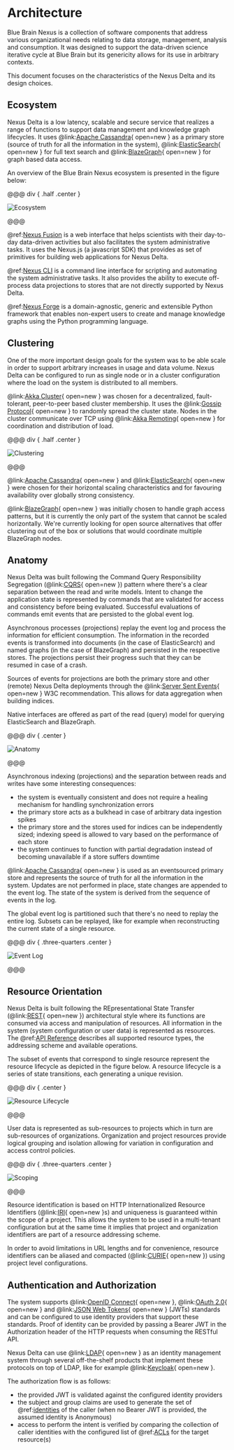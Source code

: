 # Architecture

Blue Brain Nexus is a collection of software components that address various organizational needs relating to data
storage, management, analysis and consumption. It was designed to support the data-driven science iterative cycle at
Blue Brain but its genericity allows for its use in arbitrary contexts.

This document focuses on the characteristics of the Nexus Delta and its design choices.

## Ecosystem

Nexus Delta is a low latency, scalable and secure service that realizes a range of functions to support data management
and knowledge graph lifecycles. It uses @link:[Apache Cassandra]{ open=new } as a primary store (source of truth for 
all the information in the system), @link:[ElasticSearch]{ open=new } for full text search and @link:[BlazeGraph]{ open=new } 
for graph based data access.

An overview of the Blue Brain Nexus ecosystem is presented in the figure below:

@@@ div { .half .center }

![Ecosystem](assets/architecture-ecosystem.png)

@@@

@ref:[Nexus Fusion] is a web interface that helps scientists with their day-to-day data-driven activities but also
facilitates the system administrative tasks. It uses the Nexus.js (a javascript SDK) that provides as set of primitives
for building web applications for Nexus Delta.

@ref:[Nexus CLI] is a command line interface for scripting and automating the system administrative tasks. It also
provides the ability to execute off-process data projections to stores that are not directly supported by Nexus Delta.

@ref:[Nexus Forge] is a domain-agnostic, generic and extensible Python framework that enables non-expert users to create
and manage knowledge graphs using the Python programming language.

## Clustering

One of the more important design goals for the system was to be able scale in order to support arbitrary increases in
usage and data volume. Nexus Delta can be configured to run as single node or in a cluster configuration where the load
on the system is distributed to all members.

@link:[Akka Cluster]{ open=new } was chosen for a decentralized, fault-tolerant, peer-to-peer based cluster membership. 
It uses the @link:[Gossip Protocol]{ open=new } to randomly spread the cluster state. Nodes in the cluster communicate 
over TCP using @link:[Akka Remoting]{ open=new } for coordination and distribution of load.

@@@ div { .half .center }

![Clustering](assets/architecture-clustering.png)

@@@

@link:[Apache Cassandra]{ open=new } and @link:[ElasticSearch]{ open=new } were chosen for their horizontal scaling 
characteristics and for favouring availability over globally strong consistency.

@link:[BlazeGraph]{ open=new } was initially chosen to handle graph access patterns, but it is currently the only part 
of the system that cannot be scaled horizontally. We're currently looking for open source alternatives that offer 
clustering out of the box or solutions that would coordinate multiple BlazeGraph nodes. 

## Anatomy

Nexus Delta was built following the Command Query Responsibility Segregation (@link:[CQRS]{ open=new }) pattern where 
there's a clear separation between the read and write models. Intent to change the application state is represented by 
commands that are validated for access and consistency before being evaluated. Successful evaluations of commands emit 
events that are persisted to the global event log.

Asynchronous processes (projections) replay the event log and process the information for efficient consumption. The
information in the recorded events is transformed into documents (in the case of ElasticSearch) and named graphs (in
the case of BlazeGraph) and persisted in the respective stores. The projections persist their progress such that
they can be resumed in case of a crash.

Sources of events for projections are both the primary store and other (remote) Nexus Delta deployments through the
@link:[Server Sent Events]{ open=new } W3C recommendation. This allows for data aggregation when building indices.

Native interfaces are offered as part of the read (query) model for querying ElasticSearch and BlazeGraph.

@@@ div { .center }

![Anatomy](assets/architecture-anatomy.png)

@@@

Asynchronous indexing (projections) and the separation between reads and writes have some interesting consequences:

*   the system is eventually consistent and does not require a healing mechanism for handling synchronization errors
*   the primary store acts as a bulkhead in case of arbitrary data ingestion spikes
*   the primary store and the stores used for indices can be independently sized; indexing speed is allowed to vary
    based on the performance of each store
*   the system continues to function with partial degradation instead of becoming unavailable if a store suffers
    downtime

@link:[Apache Cassandra]{ open=new } is used as an eventsourced primary store and represents the source of truth for 
all the information in the system. Updates are not performed in place, state changes are appended to the event log. 
The state of the system is derived from the sequence of events in the log.

The global event log is partitioned such that there's no need to replay the entire log. Subsets can be replayed, like
for example when reconstructing the current state of a single resource. 

@@@ div { .three-quarters .center }

![Event Log](assets/architecture-event-log.png)

@@@

## Resource Orientation

Nexus Delta is built following the REpresentational State Transfer (@link:[REST]{ open=new }) architectural style where 
its functions are consumed via access and manipulation of resources. All information in the system (system 
configuration or user data) is represented as resources. The @ref:[API Reference] describes all supported resource 
types, the addressing scheme and available operations.

The subset of events that correspond to single resource represent the resource lifecycle as depicted in the figure
below. A resource lifecycle is a series of state transitions, each generating a unique revision.

@@@ div { .center }

![Resource Lifecycle](assets/architecture-resource-lifecycle.png)

@@@

User data is represented as sub-resources to projects which in turn are sub-resources of organizations. Organization
and project resources provide logical grouping and isolation allowing for variation in configuration and access control
policies.

@@@ div { .three-quarters .center }

![Scoping](assets/architecture-scoping.png)

@@@

Resource identification is based on HTTP Internationalized Resource Identifiers (@link:[IRI]{ open=new }s) and uniqueness is guaranteed
within the scope of a project. This allows the system to be used in a multi-tenant configuration but at the same time
it implies that project and organization identifiers are part of a resource addressing scheme.

In order to avoid limitations in URL lengths and for convenience, resource identifiers can be aliased and compacted
(@link:[CURIE]{ open=new }) using project level configurations.

## Authentication and Authorization

The system supports @link:[OpenID Connect]{ open=new }, @link:[OAuth 2.0]{ open=new } and 
@link:[JSON Web Tokens]{ open=new } (JWTs) standards and can be configured to use identity providers that support these 
standards. Proof of identity can be provided by passing a Bearer JWT in the Authorization header of the HTTP requests 
when consuming the RESTful API.

Nexus Delta can use @link:[LDAP]{ open=new } as an identity management system through several off-the-shelf products 
that implement these protocols on top of LDAP, like for example @link:[Keycloak]{ open=new }.

The authorization flow is as follows:

*   the provided JWT is validated against the configured identity providers
*   the subject and group claims are used to generate the set of @ref:[identities] of the caller (when no Bearer JWT is 
    provided, the assumed identity is Anonymous)
*   access to perform the intent is verified by comparing the collection of caller identities with the configured list
    of @ref:[ACLs] for the target resource(s)

[Nexus Fusion]: ../fusion/index.md
[Nexus CLI]: ../utilities/nexus-python-cli.md
[Nexus Forge]: ../forge.md
[Apache Cassandra]: https://cassandra.apache.org/_/index.html
[ElasticSearch]: https://www.elastic.co/elasticsearch/
[BlazeGraph]: https://blazegraph.com/
[Akka Cluster]: https://doc.akka.io/docs/akka/current/typed/cluster-concepts.html
[Gossip Protocol]: https://en.wikipedia.org/wiki/Gossip_protocol
[Akka Remoting]: https://doc.akka.io/docs/akka/current/remoting-artery.html
[CQRS]: https://martinfowler.com/bliki/CQRS.html
[Server Sent Events]: https://html.spec.whatwg.org/multipage/server-sent-events.html
[REST]: https://en.wikipedia.org/wiki/Representational_state_transfer
[API Reference]: api/index.md
[IRI]: https://datatracker.ietf.org/doc/html/rfc3987
[CURIE]: https://www.w3.org/TR/curie/
[LDAP]: https://en.wikipedia.org/wiki/Lightweight_Directory_Access_Protocol
[OpenID Connect]: https://openid.net/connect/
[OAuth 2.0]: https://datatracker.ietf.org/doc/html/rfc6749
[JSON Web Tokens]: https://jwt.io/
[Keycloak]: https://www.keycloak.org/
[identities]: api/identities.md
[ACLs]: api/acls-api.md
